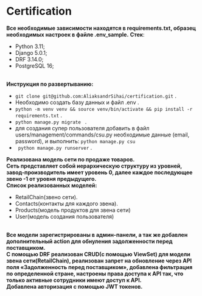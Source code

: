 # Certification
**Все необходимые зависимости находятся в requirements.txt, образец необходимых настроек в файле .env_sample.**
**Стек**:
- Python 3.11;
- Django 5.0.1;
- DRF 3.14.0;
- PostgreSQL 16;

**<br>Инструкция по развертыванию:**
  - `git clone git@github.com:AliaksandrSihai/certification.git` .
  - Необходимо создать базу данных и файл .env .
  - `python -m venv venv && source venv/bin/activate && pip install -r requirements.txt` .
  - `python manage.py migrate ` .
  - для создания супер пользователя добавить в файл users/management/commands/csu.py необходимые данные (email, password), и выполнить: `python manage.py csu`
  - ` python manage.py runserver` .

**Реализована модель сети по продаже товаров.**
**<br>Сеть представляет собой иерархическую структуру из уровней, завод-производитель имеет уровень 0, далее каждое последующее звено -1 от уровня предыдущего.**
**<br> Список реализованных моделей:**
- RetailChain(звено сети).
- Contacts(контакты для каждого звена).
- Products(модель продуктов для звена сети)
- User(модель создания пользователя)

**<br>Все модели зарегистрированы в админ-панели, а так же добавлен дополнительный action для обнуления задолженности перед поставщиком.**
**<br> С помощью DRF реализован CRUD(с помощью ViewSet) для модели звена сети(RetailChain), реализован запрет на обновление через API поля «Задолженность перед поставщиком», добавлена фильтрация по определенной стране, настроены права доступа к API так, что только активные сотрудники имеют доступ к API.**
**<br>Добавлена авторизация с помощью JWT токенов.**